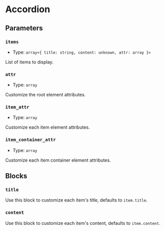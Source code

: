 # Accordion <Badges :texts="badges" />

<script setup>
  import pkg from '@studiometa/ui/molecules/Accordion/package.json';
  import appJsRaw from './app.js?raw';
  import AppTwigRaw from './app.twig?raw';

  const badges = [`v${pkg.version}`, 'Twig', 'JS'];

  const tabs = [
    {
      label: 'app.js',
      lang: 'js',
      content: appJsRaw,
    },
    {
      label: 'app.twig',
      lang: 'twig',
      content: AppTwigRaw,
    }
  ];
</script>

<PreviewIframe class="block-full-width" src="./story.html" />

<Tabs :items="tabs" />

## Parameters

### `items`

- Type: `array<{ title: string, content: unknown, attr: array }>`

List of items to display.

### `attr`

- Type: `array`

Customize the root element attributes.

### `item_attr`

- Type: `array`

Customize each item element attributes.

### `item_container_attr`

- Type: `array`

Customize each item container element attributes.

## Blocks

### `title`

Use this block to customize each item's title, defaults to `item.title`.

### `content`

Use this block to customize each item's content, defaults to `item.content`.

